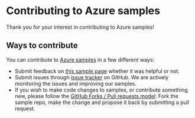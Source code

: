 # Contributing to Azure samples

Thank you for your interest in contributing to Azure samples!

## Ways to contribute

You can contribute to [Azure samples](https://github.com/Azure-Samples/service-bus-dotnet-manage-publish-subscribe-with-basic-features) in a few different ways:

- Submit feedback on [this sample page](https://azure.microsoft.com/documentation/samples/service-bus-dotnet-manage-publish-subscribe-with-basic-features/) whether it was helpful or not.  
- Submit issues through [issue tracker](https://github.com/Azure-Samples/service-bus-dotnet-manage-publish-subscribe-with-basic-features/issues) on GitHub. We are actively monitoring the issues and improving our samples.
- If you wish to make code changes to samples, or contribute something new, please follow the [GitHub Forks / Pull requests model](https://help.github.com/articles/fork-a-repo/): Fork the sample repo, make the change and propose it back by submitting a pull request.